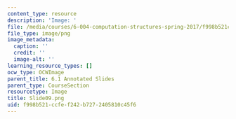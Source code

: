 ```yaml
---
content_type: resource
description: 'Image: '
file: /media/courses/6-004-computation-structures-spring-2017/f998b521ccfef242b7272405810c45f6_Slide09.png
file_type: image/png
image_metadata:
  caption: ''
  credit: ''
  image-alt: ''
learning_resource_types: []
ocw_type: OCWImage
parent_title: 6.1 Annotated Slides
parent_type: CourseSection
resourcetype: Image
title: Slide09.png
uid: f998b521-ccfe-f242-b727-2405810c45f6
---
```

